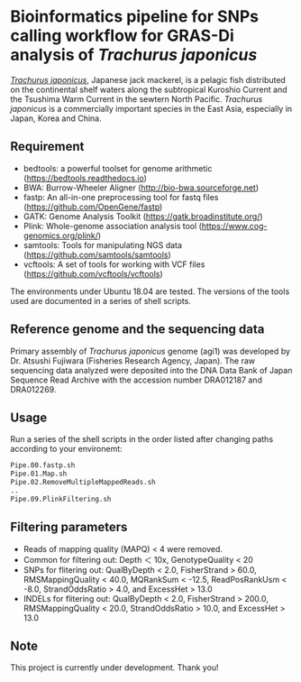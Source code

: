 # Bioinformatics pipeline for SNPs calling workflow for GRAS-Di analysis of <i>Trachurus japonicus</i>
[<i>Trachurus japonicus</i>](https://www.fishbase.de/summary/366), Japanese jack mackerel, is a pelagic fish distributed on the continental shelf waters along the subtropical Kuroshio Current and the Tsushima Warm Current in the sewtern North Pacific. <i>Trachurus japonicus</i> is a commercially important species in the East Asia, especially in Japan, Korea and China.


## Requirement

* bedtools: a powerful toolset for genome arithmetic (https://bedtools.readthedocs.io)
* BWA: Burrow-Wheeler Aligner (http://bio-bwa.sourceforge.net) 
* fastp: An all-in-one preprocessing tool for fastq files (https://github.com/OpenGene/fastp) 
* GATK: Genome Analysis Toolkit (https://gatk.broadinstitute.org/)
* Plink: Whole-genome association analysis tool (https://www.cog-genomics.org/plink/)
* samtools: Tools for manipulating NGS data (https://github.com/samtools/samtools)
* vcftools: A set of tools for working with VCF files (https://github.com/vcftools/vcftools)

The environments under Ubuntu 18.04 are tested. The versions of the tools used are documented in a series of shell scripts.


## Reference genome and the sequencing data
Primary assembly of <i>Trachurus japonicus</i> genome (agi1) was developed by Dr. Atsushi Fujiwara (Fisheries Research Agency, Japan). The raw sequencing data analyzed were deposited into the DNA Data Bank of Japan Sequence Read Archive with the accession number DRA012187 and DRA012269.



## Usage
Run a series of the shell scripts in the order listed after changing paths according to your environemt:
 
```bash
Pipe.00.fastp.sh
Pipe.01.Map.sh
Pipe.02.RemoveMultipleMappedReads.sh
..
Pipe.09.PlinkFiltering.sh
```


## Filtering parameters
* Reads of mapping quality (MAPQ) < 4 were removed. 
* Common for filtering out: Depth ＜ 10x, GenotypeQuality < 20 
* SNPs for flitering out: QualByDepth < 2.0, FisherStrand > 60.0, RMSMappingQuality < 40.0, MQRankSum < -12.5, ReadPosRankUsm < -8.0, StrandOddsRatio > 4.0, and ExcessHet > 13.0  
* INDELs for flitering out: QualByDepth < 2.0, FisherStrand > 200.0, RMSMappingQuality < 20.0, StrandOddsRatio > 10.0, and ExcessHet > 13.0    


## Note
This project is currently under development. Thank you!
